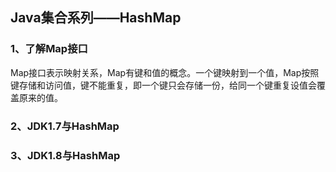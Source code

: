 ## Java集合系列——HashMap

### 1、了解Map接口

Map接口表示映射关系，Map有键和值的概念。一个键映射到一个值，Map按照键存储和访问值，键不能重复，即一个键只会存储一份，给同一个键重复设值会覆盖原来的值。



### 2、JDK1.7与HashMap







### 3、JDK1.8与HashMap